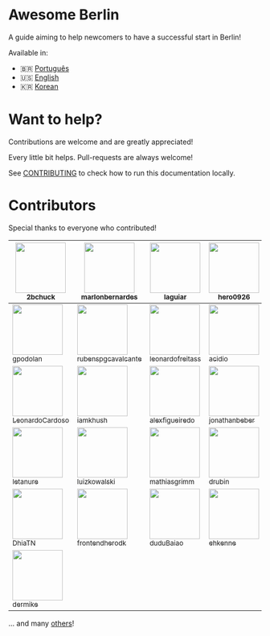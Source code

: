 # Awesome Berlin
A guide aiming to help newcomers to have a successful start in Berlin!

Available in:

- :brazil: [Português](https://marlonbernardes.github.io/awesome-berlin/pt-br/)
- :us: [English](https://marlonbernardes.github.io/awesome-berlin/en/)
- :kr: [Korean](https://marlonbernardes.github.io/awesome-berlin/kr/)

# Want to help?
Contributions are welcome and are greatly appreciated!

Every little bit helps. Pull-requests are always welcome!

See [CONTRIBUTING](./CONTRIBUTING.md) to check how to run this documentation locally.

# Contributors

Special thanks to everyone who contributed!

<!-- contributors:start -->
 | [<img src="https://avatars0.githubusercontent.com/u/1901968?v=4" width="100px" /><br /><sub>2bchuck</sub>](https://github.com/2bchuck) | [<img src="https://avatars1.githubusercontent.com/u/2975955?v=4" width="100px" /><br /><sub>marlonbernardes</sub>](https://github.com/marlonbernardes) | [<img src="https://avatars3.githubusercontent.com/u/6086?v=4" width="100px" /><br /><sub>laguiar</sub>](https://github.com/laguiar) | [<img src="https://avatars0.githubusercontent.com/u/24406427?v=4" width="100px" /><br /><sub>hero0926</sub>](https://github.com/hero0926) | [<img src="https://avatars0.githubusercontent.com/u/4949000?v=4" width="100px" /><br /><sub>gregdeane</sub>](https://github.com/gregdeane)
|---|---|---|---|---|
 | [<img src="https://avatars1.githubusercontent.com/u/29275608?v=4" width="100px" /><br /><sub>gpodolan</sub>](https://github.com/gpodolan) | [<img src="https://avatars2.githubusercontent.com/u/739913?v=4" width="100px" /><br /><sub>rubenspgcavalcante</sub>](https://github.com/rubenspgcavalcante) | [<img src="https://avatars1.githubusercontent.com/u/8210163?v=4" width="100px" /><br /><sub>leonardofreitass</sub>](https://github.com/leonardofreitass) | [<img src="https://avatars1.githubusercontent.com/u/551895?v=4" width="100px" /><br /><sub>acidio</sub>](https://github.com/acidio) | [<img src="https://avatars3.githubusercontent.com/u/446112?v=4" width="100px" /><br /><sub>pedrovitti</sub>](https://github.com/pedrovitti)
 | [<img src="https://avatars0.githubusercontent.com/u/1775157?v=4" width="100px" /><br /><sub>LeonardoCardoso</sub>](https://github.com/LeonardoCardoso) | [<img src="https://avatars1.githubusercontent.com/u/404460?v=4" width="100px" /><br /><sub>iamkhush</sub>](https://github.com/iamkhush) | [<img src="https://avatars0.githubusercontent.com/u/944615?v=4" width="100px" /><br /><sub>alexfigueiredo</sub>](https://github.com/alexfigueiredo) | [<img src="https://avatars1.githubusercontent.com/u/8309341?v=4" width="100px" /><br /><sub>jonathanbeber</sub>](https://github.com/jonathanbeber) | [<img src="https://avatars1.githubusercontent.com/u/88917?v=4" width="100px" /><br /><sub>nicbou</sub>](https://github.com/nicbou)
 | [<img src="https://avatars3.githubusercontent.com/u/81244?v=4" width="100px" /><br /><sub>letanure</sub>](https://github.com/letanure) | [<img src="https://avatars1.githubusercontent.com/u/112706?v=4" width="100px" /><br /><sub>luizkowalski</sub>](https://github.com/luizkowalski) | [<img src="https://avatars2.githubusercontent.com/u/450069?v=4" width="100px" /><br /><sub>mathiasgrimm</sub>](https://github.com/mathiasgrimm) | [<img src="https://avatars0.githubusercontent.com/u/237513?v=4" width="100px" /><br /><sub>drubin</sub>](https://github.com/drubin) | [<img src="https://avatars1.githubusercontent.com/u/502575?v=4" width="100px" /><br /><sub>fernandosouza</sub>](https://github.com/fernandosouza)
 | [<img src="https://avatars3.githubusercontent.com/u/2914703?v=4" width="100px" /><br /><sub>DhiaTN</sub>](https://github.com/DhiaTN) | [<img src="https://avatars2.githubusercontent.com/u/1649432?v=4" width="100px" /><br /><sub>frontendherodk</sub>](https://github.com/frontendherodk) | [<img src="https://avatars3.githubusercontent.com/u/36678?v=4" width="100px" /><br /><sub>duduBaiao</sub>](https://github.com/duduBaiao) | [<img src="https://avatars0.githubusercontent.com/u/3342195?v=4" width="100px" /><br /><sub>ehkenne</sub>](https://github.com/ehkenne) | [<img src="https://avatars0.githubusercontent.com/u/26120299?v=4" width="100px" /><br /><sub>danieladelvos</sub>](https://github.com/danieladelvos)
 | [<img src="https://avatars2.githubusercontent.com/u/4582134?v=4" width="100px" /><br /><sub>dermike</sub>](https://github.com/dermike)
<!-- contributors:end -->

... and many [others](https://github.com/marlonbernardes/awesome-berlin/graphs/contributors)!

